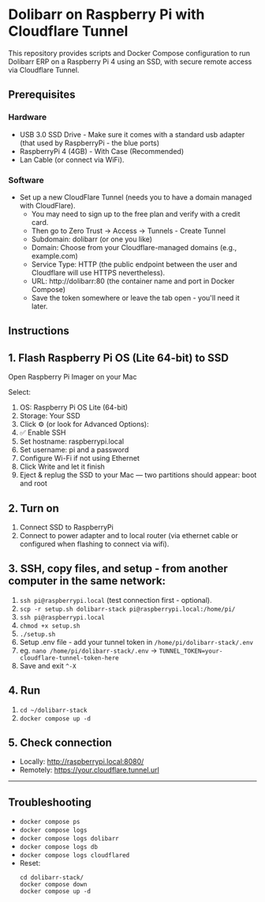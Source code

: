 # Dolibarr on Raspberry Pi with Cloudflare Tunnel

This repository provides scripts and Docker Compose configuration to run Dolibarr ERP on a Raspberry Pi 4 using an SSD, with secure remote access via Cloudflare Tunnel.

## Prerequisites
### Hardware
- USB 3.0 SSD Drive - Make sure it comes with a standard usb adapter (that used by RaspberryPi - the blue ports)
- RaspberryPi 4 (4GB) - With Case (Recommended)
- Lan Cable (or connect via WiFi).
  
### Software
- Set up a new CloudFlare Tunnel (needs you to have a domain managed with CloudFlare).
  - You may need to sign up to the free plan and verify with a credit card.
  - Then go to Zero Trust → Access → Tunnels - Create Tunnel
  - Subdomain: dolibarr (or one you like)
  - Domain:  Choose from your Cloudflare-managed domains (e.g., example.com)
  - Service Type: HTTP (the public endpoint between the user and Cloudflare will use HTTPS nevertheless).
  - URL: http://dolibarr:80 (the container name and port in Docker Compose)
  - Save the token somewhere or leave the tab open - you'll need it later.

## Instructions
## 1. Flash Raspberry Pi OS (Lite 64-bit) to SSD
Open Raspberry Pi Imager on your Mac

Select:
1. OS: Raspberry Pi OS Lite (64-bit)
2. Storage: Your SSD
3. Click ⚙️ (or look for Advanced Options):
4. ✅ Enable SSH
5. Set hostname: raspberrypi.local
6. Set username: pi and a password
7. Configure Wi-Fi if not using Ethernet
8. Click Write and let it finish
9. Eject & replug the SSD to your Mac — two partitions should appear: boot and root

## 2. Turn on
1. Connect SSD to RaspberryPi
2. Connect to power adapter and to local router (via ethernet cable or configured when flashing to connect via wifi).

## 3. SSH, copy files, and setup - from another computer in the same network:
1. `ssh pi@raspberrypi.local` (test connection first - optional).
2. `scp -r setup.sh dolibarr-stack pi@raspberrypi.local:/home/pi/`
3. `ssh pi@raspberrypi.local`
4. `chmod +x setup.sh`
5. `./setup.sh`
6. Setup .env file - add your tunnel token in `/home/pi/dolibarr-stack/.env`
7. eg. `nano /home/pi/dolibarr-stack/.env` -> `TUNNEL_TOKEN=your-cloudflare-tunnel-token-here`
8. Save and exit `^-X`

## 4. Run
1. `cd ~/dolibarr-stack`
2. `docker compose up -d`

## 5. Check connection
- Locally: http://raspberrypi.local:8080/
- Remotely: https://your.cloudflare.tunnel.url

---

## Troubleshooting
- `docker compose ps`
- `docker compose logs`
- `docker compose logs dolibarr`
- `docker compose logs db`
- `docker compose logs cloudflared`
- Reset:
  ```
  cd dolibarr-stack/
  docker compose down
  docker compose up -d
  ```